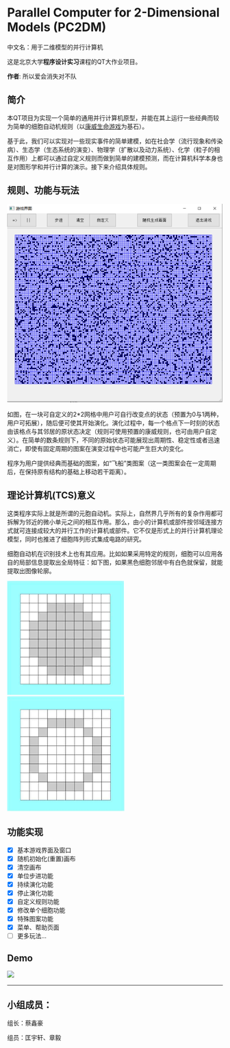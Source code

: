 # Parallel Computer for 2-Dimensional Models (PC2DM)

<!-- A.K.A. **Parallel Computer for 2-Dimensional Models (PC2DM)**

中文名：[康威生命游戏](https://baike.baidu.com/item/康威生命游戏/22668799) -->

<!-- This is a course project for ***Practice of Programming in C/C++*** at Peking University. -->

中文名：用于二维模型的并行计算机

这是北京大学**程序设计实习**课程的QT大作业项目。

__作者__: 所以爱会消失对不队

## 简介

本QT项目为实现一个简单的通用并行计算机原型，并能在其上运行一些经典而较为简单的细胞自动机规则（以[康威生命游戏](https://baike.baidu.com/item/康威生命游戏/22668799)为基石）。

基于此，我们可以实现对一些现实事件的简单建模，如在社会学（流行现象和传染病）、生态学（生态系统的演变）、物理学（扩散以及动力系统）、化学（粒子的相互作用）上都可以通过自定义规则而做到简单的建模预测，而在计算机科学本身也是对图形学和并行计算的演示。接下来介绍具体规则。

## 规则、功能与玩法

![](resource/show.png)

如图，在一块可自定义的2*2网格中用户可自行改变点的状态（预置为0与1两种，用户可拓展），随后便可使其开始演化。演化过程中，每一个格点下一时刻的状态由该格点与其邻居的原状态决定（规则可使用预置的康威规则，也可由用户自定义）。在简单的数条规则下，不同的原始状态可能展现出周期性、稳定性或者迅速消亡，即使有固定周期的图案在演变过程中也可能产生巨大的变化。

程序为用户提供经典而基础的图案，如“飞船”类图案（这一类图案会在一定周期后，在保持原有结构的基础上移动若干距离）。

## 理论计算机(TCS)意义

这类程序实际上就是所谓的元胞自动机。实际上，自然界几乎所有的复杂作用都可拆解为邻近的微小单元之间的相互作用。那么，由小的计算机或部件按邻域连接方式就可连接成较大的并行工作的计算机或部件。它不仅是形式上的并行计算机理论模型，同时也推进了细胞阵列形式集成电路的研究。

细胞自动机在识别技术上也有其应用。比如如果采用特定的规则，细胞可以应用各自的局部信息提取出全局特征：如下图，如果黑色细胞邻居中有白色就保留，就能提取出图像轮廓。

![](resource/p1.png)![](resource/p2.png)

## 功能实现
- [x] 基本游戏界面及窗口
- [x] 随机初始化(重置)画布
- [x] 清空画布
- [x] 单位步进功能
- [x] 持续演化功能
- [x] 停止演化功能
- [x] 自定义规则功能
- [x] 修改单个细胞功能
- [x] 特殊图案功能
- [x] 菜单、帮助页面
- [ ] 更多玩法...

## Demo

![](resource/demo6.gif)

- - -
## 小组成员：

组长：蔡鑫豪

组员：匡宇轩、章毅
